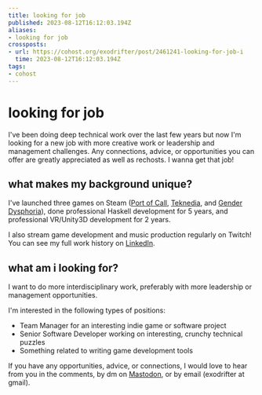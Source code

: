 ```yaml
---
title: looking for job
published: 2023-08-12T16:12:03.194Z
aliases:
- looking for job
crossposts:
- url: https://cohost.org/exodrifter/post/2461241-looking-for-job-i
  time: 2023-08-12T16:12:03.194Z
tags:
- cohost
---
```


# looking for job

I've been doing deep technical work over the last few years but now I'm looking for a new job with more creative work or leadership and management challenges. Any connections, advice, or opportunities you can offer are greatly appreciated as well as rechosts. I wanna get that job!

## what makes my background unique?

I've launched three games on Steam ([Port of Call](https://store.steampowered.com/app/356520/Port_of_Call/), [Teknedia](https://store.steampowered.com/app/354780/Teknedia/), and [Gender Dysphoria](https://store.steampowered.com/app/2310400/Gender_Dysphoria)), done professional Haskell development for 5 years, and professional VR/Unity3D development for 2 years.

I also stream game development and music production regularly on Twitch! You can see my full work history on [LinkedIn](https://www.linkedin.com/in/exodrifter/).

## what am i looking for?

I want to do more interdisciplinary work, preferably with more leadership or management opportunities.

I'm interested in the following types of positions:
- Team Manager for an interesting indie game or software project
- Senior Software Developer working on interesting, crunchy technical puzzles
- Something related to writing game development tools

If you have any opportunities, advice, or connections, I would love to hear from you in the comments, by dm on [Mastodon](https://vt.social/@exodrifter), or by email (exodrifter at gmail).
